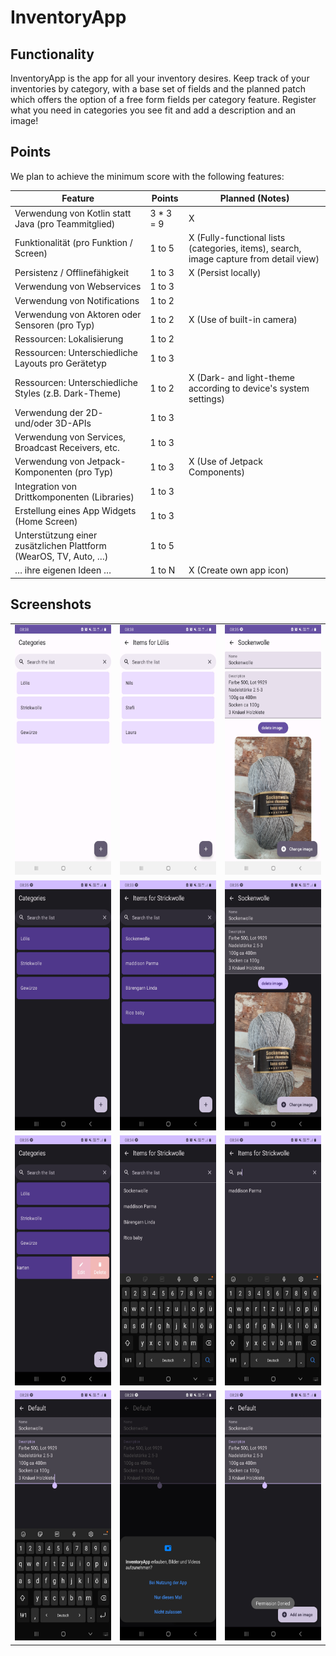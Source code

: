 # InventoryApp

## Functionality
InventoryApp is the app for all your inventory desires.
Keep track of your inventories by category, with a base set of fields and the planned patch which offers the option of a free form fields per category feature.
Register what you need in categories you see fit and add a description and an image!

## Points
We plan to achieve the minimum score with the following features:

| Feature                                                          |Points| Planned (Notes)                                                                        |
|------------------------------------------------------------------|---|----------------------------------------------------------------------------------------|
| Verwendung von Kotlin statt Java (pro Teammitglied)              |3 * 3 = 9| X                                                                                      |
| Funktionalität (pro Funktion / Screen)                           |1 to 5| X (Fully-functional lists (categories, items), search, image capture from detail view) |
| Persistenz / Offlinefähigkeit                                    |1 to 3| X (Persist locally)                                                                    |                                                                                 |
| Verwendung von Webservices                                       |1 to 3||
| Verwendung von Notifications                                     |1 to 2||
| Verwendung von Aktoren oder Sensoren (pro Typ)                   |1 to 2| X (Use of built-in camera)                                                             |
| Ressourcen: Lokalisierung                                        |1 to 2||
| Ressourcen: Unterschiedliche Layouts pro Gerätetyp               |1 to 3|                                                                                        |
| Ressourcen: Unterschiedliche Styles (z.B. Dark-Theme)            |1 to 2| X (Dark- and light-theme according to device's system settings)                        |
| Verwendung der 2D- und/oder 3D-APIs                              |1 to 3||
| Verwendung von Services, Broadcast Receivers, etc.               |1 to 3||
| Verwendung von Jetpack-Komponenten (pro Typ)                     |1 to 3| X (Use of Jetpack Components)                                                          |
| Integration von Drittkomponenten (Libraries)                     |1 to 3||
| Erstellung eines App Widgets (Home Screen)                       |1 to 3||
| Unterstützung einer zusätzlichen Plattform (WearOS, TV, Auto, …) |1 to 5||
| … ihre eigenen Ideen …                                           |1 to N| X (Create own app icon)                                                                |

## Screenshots
||||
|-|-|-|
| <img src="screenshots/Screenshot_InventoryApp_Categories_LightMode.jpg" alt="category list view light mode" height="400px" /> | <img src="screenshots/Screenshot_InventoryApp_ItemList_LightMode.jpg" alt="item list view light mode" height="400px" /> | <img src="screenshots/Screenshot_InventoryApp_ItemDetailPage_LightMode.jpg" alt="item detail view light mode" height="400px" /> |
| <img src="screenshots/Screenshot_InventoryApp_CategoryOVerview.jpg" alt="category list view dark mode" height="400px" /> | <img src="screenshots/Screenshot_InventoryApp_ItemsList.jpg" alt="item list view dark mode" height="400px" /> | <img src="screenshots/Screenshot_InventoryApp_ItemDetailPage.jpg" alt="item detail view dark mode" height="400px" /> |
| <img src="screenshots/Screenshot_InventoryApp_CategoryActions.jpg" alt="category list view CRUD" height="400px" /> | <img src="screenshots/Screenshot_InventoryApp_Item_Search.jpg" alt="search with suggestions" height="400px" /> | <img src="screenshots/Screenshot_InventoryApp_Item_Search_Filtering.jpg" alt="search with suggestions on input" height="400px" /> |
| <img src="screenshots/Screenshot_InventoryApp_ItemDetailEditing.jpg" alt="item detail editing" height="400px" /> | <img src="screenshots/Screenshot_InventoryApp_Permission controller.jpg" alt="permission controller camera" height="400px" /> | <img src="screenshots/Screenshot_InventoryApp_PermissionDeniedToast.jpg" alt="permission denied toast" height="400px" /> |

